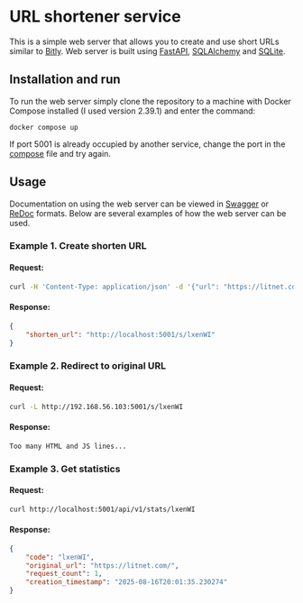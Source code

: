 # URL shortener service
This is a simple web server that allows you to create and use short URLs similar to [Bitly](bitly.com).
Web server is built using [FastAPI](https://fastapi.tiangolo.com/), [SQLAlchemy](https://www.sqlalchemy.org/) and [SQLite](https://sqlite.org/).
## Installation and run
To run the web server simply clone the repository to a machine with Docker Compose installed (I used version 2.39.1) and enter the command:
```
docker compose up
```
If port 5001 is already occupied by another service, change the port in the [compose](./compose.yaml) file and try again.
## Usage
Documentation on using the web server can be viewed in [Swagger](http://localhost:5001/docs) or [ReDoc](http://localhost:5001/redoc) formats.
Below are several examples of how the web server can be used.
### Example 1. Create shorten URL
#### Request:
```bash
curl -H 'Content-Type: application/json' -d '{"url": "https://litnet.com"}' http://localhost:5001/api/v1/shorten
```
#### Response:
```json
{
    "shorten_url": "http://localhost:5001/s/lxenWI"
}
```
### Example 2. Redirect to original URL
#### Request:
```bash
curl -L http://192.168.56.103:5001/s/lxenWI
```
#### Response:
`Too many HTML and JS lines...`
### Example 3. Get statistics
#### Request:
```bash
curl http://localhost:5001/api/v1/stats/lxenWI
```
#### Response:
```json
{
    "code": "lxenWI",
    "original_url": "https://litnet.com/",
    "request_count": 1,
    "creation_timestamp": "2025-08-16T20:01:35.230274"
}
```